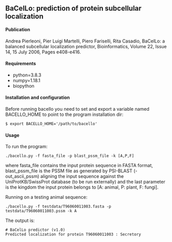 ## BaCelLo: prediction of protein subcellular localization

#### Publication

Andrea Pierleoni, Pier Luigi Martelli, Piero Fariselli, Rita Casadio, BaCelLo: a balanced subcellular localization predictor, Bioinformatics, Volume 22, Issue 14, 15 July 2006, Pages e408-e416.

#### Requirements
- python=3.8.3
- numpy=1.18.1
- biopython

#### Installation and configuration

Before running bacello you need to set and export a variable named BACELLO_HOME to point to the program installation dir:
```
$ export BACELLO_HOME='/path/to/bacello'
```

#### Usage

To run the program:

```
./bacello.py -f fasta_file -p blast_pssm_file -k [A,P,F]

```

where fasta_file contains the input protein sequence in FASTA format, blast_pssm_file is the PSSM file as generated by PSI-BLAST (-out_ascii_pssm) aligning the input sequence against the UniProtKB/SwissProt database (to be run externally) and the last parameter is the kingdom the input protein belongs to [A: animal, P: plant, F: fungi].

Running on a testing animal sequence:

```
./bacello.py -f testdata/T96060011003.fasta -p testdata/T96060011003.pssm -k A
```
The output is:
```
# BaCelLo predictor (v1.0)
Predicted localization for protein T96060011003 : Secretory
```

